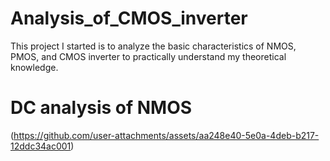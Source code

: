 # Analysis_of_CMOS_inverter
This project I started is to analyze the basic characteristics of NMOS, PMOS, and CMOS inverter to practically understand my theoretical knowledge.
# DC analysis of NMOS
(https://github.com/user-attachments/assets/aa248e40-5e0a-4deb-b217-12ddc34ac001)
